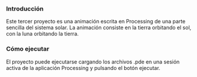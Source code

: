 ### Introducción
Este tercer proyecto es una animación escrita en Processing de una parte sencilla del sistema solar. La animación consiste en la tierra orbitando el sol, con la luna orbitando la tierra.

### Cómo ejecutar
El proyecto puede ejecutarse cargando los archivos .pde en una sesión activa de la aplicación Processing y pulsando el botón ejecutar.